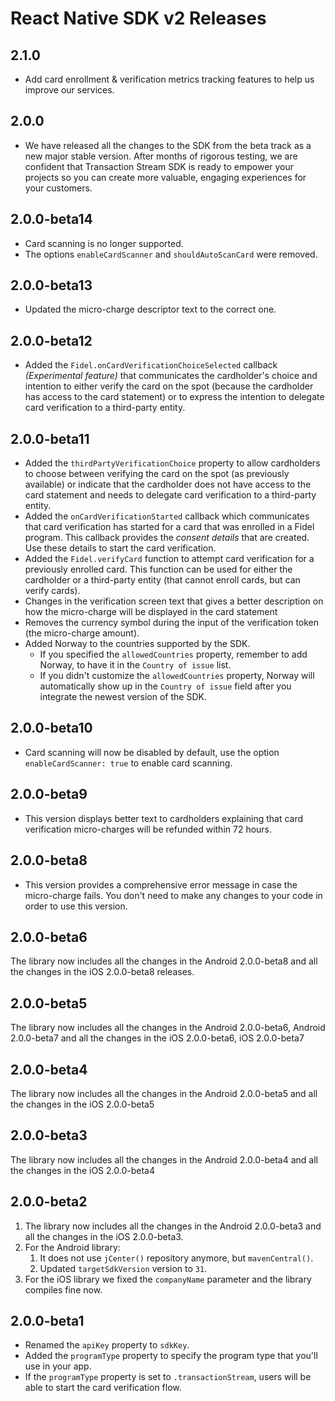 # React Native SDK v2 Releases

## 2.1.0
- Add card enrollment & verification metrics tracking features to help us improve our services.

## 2.0.0

- We have released all the changes to the SDK from the beta track as a new major stable version.
  After months of rigorous testing, we are confident that Transaction Stream SDK is ready to empower your projects so you can create more valuable, engaging experiences for your customers.

## 2.0.0-beta14

- Card scanning is no longer supported. 
- The options `enableCardScanner` and `shouldAutoScanCard` were removed.

## 2.0.0-beta13

- Updated the micro-charge descriptor text to the correct one.

## 2.0.0-beta12

- Added the `Fidel.onCardVerificationChoiceSelected` callback _(Experimental feature)_ that communicates the cardholder's choice and intention to either verify the card on the spot (because the cardholder has access to the card statement) or to express the intention to delegate card verification to a third-party entity.

## 2.0.0-beta11

- Added the `thirdPartyVerificationChoice` property to allow cardholders to choose between verifying the card on the spot (as previously available) or indicate that the cardholder does not have access to the card statement and needs to delegate card verification to a third-party entity.
- Added the `onCardVerificationStarted` callback which communicates that card verification has started for a card that was enrolled in a Fidel program. This callback provides the _consent details_ that are created. Use these details to start the card verification.
- Added the `Fidel.verifyCard` function to attempt card verification for a previously enrolled card. This function can be used for either the cardholder or a third-party entity (that cannot enroll cards, but can verify cards).
- Changes in the verification screen text that gives a better description on how the micro-charge will be displayed in the card statement
- Removes the currency symbol during the input of the verification token (the micro-charge amount).
- Added Norway to the countries supported by the SDK.
  - If you specified the `allowedCountries` property, remember to add Norway, to have it in the `Country of issue` list.
  - If you didn't customize the `allowedCountries` property, Norway will automatically show up in the `Country of issue` field after you integrate the newest version of the SDK.

## 2.0.0-beta10

- Card scanning will now be disabled by default, use  the option `enableCardScanner: true` to enable card scanning.

## 2.0.0-beta9

- This version displays better text to cardholders explaining that card verification micro-charges will be refunded within 72 hours.

## 2.0.0-beta8

- This version provides a comprehensive error message in case the micro-charge fails. You don't need to make any changes to your code in order to use this version.

## 2.0.0-beta6

The library now includes all the changes in the Android 2.0.0-beta8 and all the changes in the iOS 2.0.0-beta8 releases.

## 2.0.0-beta5

The library now includes all the changes in the Android 2.0.0-beta6, Android 2.0.0-beta7 and all the changes in the iOS 2.0.0-beta6, iOS 2.0.0-beta7

## 2.0.0-beta4

The library now includes all the changes in the Android 2.0.0-beta5 and all the changes in the iOS 2.0.0-beta5

## 2.0.0-beta3

The library now includes all the changes in the Android 2.0.0-beta4 and all the changes in the iOS 2.0.0-beta4

## 2.0.0-beta2

1. The library now includes all the changes in the Android 2.0.0-beta3 and all the changes in the iOS 2.0.0-beta3.
2. For the Android library:
   1. It does not use `jCenter()` repository anymore, but `mavenCentral()`.
   2. Updated `targetSdkVersion` version to `31`.
3. For the iOS library we fixed the `companyName` parameter and the library compiles fine now.

## 2.0.0-beta1

- Renamed the `apiKey` property to `sdkKey`.
- Added the `programType` property to specify the program type that you'll use in your app.
- If the `programType` property is set to `.transactionStream`, users will be able to start the card verification flow.
